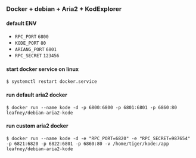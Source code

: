 ### Docker + debian + Aria2 + KodExplorer

#### default ENV

* `RPC_PORT` `6800`
* `KODE_PORT` `80`
* `ARIANG_PORT` `6801`
* `RPC_SECRET` `123456`

#### start docker service on linux 
```
$ systemctl restart docker.service
```
#### run default aria2 docker

```
$ docker run --name kode -d -p 6800:6800 -p 6801:6801 -p 6860:80 leafney/debian-aria2-kode
```

#### run custom aria2 docker

```
$ docker run --name kode -d -e "RPC_PORT=6820" -e "RPC_SECRET=987654" -p 6821:6820 -p 6822:6801 -p 6860:80 -v /home/tiger/kode:/app leafney/debian-aria2-kode
```
